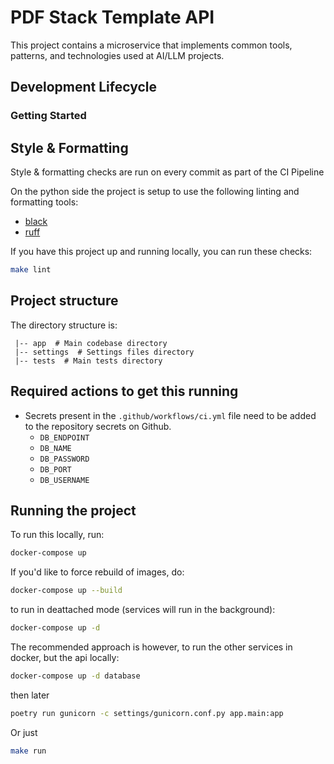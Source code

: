 # PDF Stack Template API

This project contains a microservice that implements common tools, patterns, and technologies used at AI/LLM projects.
## Development Lifecycle



### Getting Started


## Style & Formatting

Style & formatting checks are run on every commit as part of the CI Pipeline

On the python side the project is setup to use the following linting and formatting tools:
- [black](https://black.readthedocs.io/)
- [ruff](https://beta.ruff.rs/docs/)

If you have this project up and running locally, you can run these checks:
```bash
make lint
```

## Project structure

The directory structure is:
```
 |-- app  # Main codebase directory
 |-- settings  # Settings files directory
 |-- tests  # Main tests directory
```

## Required actions to get this running

- Secrets present in the `.github/workflows/ci.yml` file need to be added to the repository secrets on Github.
   - `DB_ENDPOINT`
   - `DB_NAME`
   - `DB_PASSWORD`
   - `DB_PORT`
   - `DB_USERNAME`

## Running the project

To run this locally, run:
```bash
docker-compose up
```
If you'd like to force rebuild of images, do:
```bash
docker-compose up --build
```
to run in deattached mode (services will run in the background):
```bash
docker-compose up -d
```

The recommended approach is however, to run the other services in docker, but the api locally:
```bash
docker-compose up -d database
```
then later
```bash
poetry run gunicorn -c settings/gunicorn.conf.py app.main:app
```
Or just 
```bash
make run
```
